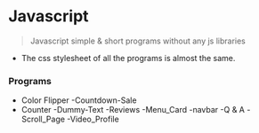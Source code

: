 # Javascript
>Javascript simple &amp; short programs without any js libraries

* The css stylesheet of all the programs is almost the same.

### Programs
* Color Flipper           -Countdown-Sale
* Counter                 -Dummy-Text
-Reviews                 -Menu_Card
-navbar                  -Q & A
-Scroll_Page             -Video_Profile
